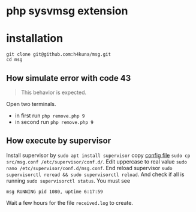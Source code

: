 # php sysvmsg extension

# installation
```
git clone git@github.com:h4kuna/msg.git
cd msg
```

## How simulate error with code 43
> This behavior is expected.

Open two terminals.
- in first run `php remove.php 9`
- in second run `php remove.php 9`

## How execute by supervisor
Install supervisor by `sudo apt install supervisor` copy [config file](src/msg.conf) `sudo cp src/msg.conf /etc/supervisor/conf.d/`. Edit uppercase to real value `sudo nano /etc/supervisor/conf.d/msg.conf`.
End reload supervisor `sudo supervisorctl reread && sudo supervisorctl reload`. And check if all is running `sudo supervisorctl status`. You must see
```
msg RUNNING pid 1080, uptime 6:17:59
```
Wait a few hours for the file `received.log` to create.
